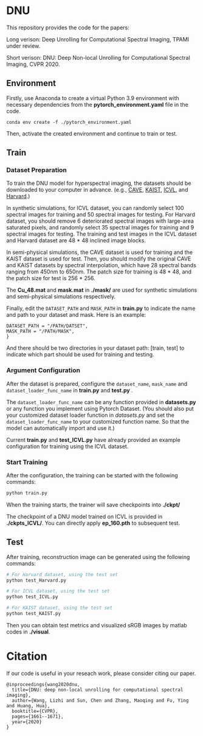 # DNU

This repository provides the code for the papers:

Long verison: Deep Unrolling for Computational Spectral Imaging, TPAMI under review.

Short verison: DNU: Deep Non-local Unrolling for Computational Spectral Imaging, CVPR 2020.

## Environment

Firstly, use Anaconda to create a virtual Python 3.9 environment with necessary dependencies from the **pytorch_environment.yaml** file in the code.

```
conda env create -f ./pytorch_environment.yaml
```

Then, activate the created environment and continue to train or test.

## Train

### Dataset Preparation

To train the DNU model for hyperspectral imaging, the datasets should be downloaded to your computer in advance.
(e.g., [CAVE](https://www.cs.columbia.edu/CAVE/databases/multispectral/), [KAIST](http://vclab.kaist.ac.kr/siggraphasia2017p1/), [ICVL](http://icvl.cs.bgu.ac.il/hyperspectral/), and [Harvard](http://vision.seas.harvard.edu/hyperspec/index.html).)

In synthetic simulations, for  ICVL dataset,  you can randomly select 100 spectral images for training and 50 spectral images for testing.  For  Harvard dataset, you should remove 6 deteriorated spectral images with large-area saturated pixels, and randomly select 35 spectral images for training and 9 spectral images for testing.
The training and test images in the ICVL dataset and  Harvard dataset are 48 * 48 inclined image blocks. 

In semi-physical simulations,  the CAVE dataset is used for training and the KAIST dataset is used for test. Then, you should modify the original CAVE and KAIST datasets by spectral interpolation, which have 28 spectral bands ranging from 450nm to 650nm. The patch size for training is 48 * 48, and the patch size for test is 256 * 256.

The **Cu_48.mat** and  **mask.mat** in **./mask/** are used for synthetic simulations and semi-physical simulations respectively.

Finally, edit the ```DATASET_PATH``` and ```MASK_PATH``` in **train.py** to indicate the name and path to your dataset and mask. Here is an example:
```
DATASET_PATH = "/PATH/DATSET", 
MASK_PATH = "/PATH/MASK", 
}
```
And there should be two directories in your dataset path: [train, test] to indicate which part should be used for training and testing.

### Argument Configuration

After the dataset is prepared, configure the ```dataset_name```, ```mask_name``` and ```dataset_loader_func_name```  in **train.py** and  **test.py** .

The ```dataset_loader_func_name``` can be any function provided in **datasets.py** or any function you implement using Pytorch Dataset. 
(You should also put your customized dataset loader function in *datasets.py* and set the ```dataset_loader_func_name``` to your customized function name. So that the model can automatically import and use it.)


Current **train.py** and **test_ICVL.py** have already provided an example configuration for training using the ICVL dataset.


### Start Training

After the configuration, the training can be started with the following commands:
```bash
python train.py
```

When the training starts, the trainer will save checkpoints into **./ckpt/** 

The checkpoint of a DNU model trained on ICVL is provided in **./ckpts_ICVL/**. You can directly apply **ep_160.pth** to subsequent test.

## Test

After training, reconstruction image can be generated using the following commands:
```bash
# For Harvard dataset, using the test set
python test_Harvard.py 

# For ICVL dataset, using the test set
python test_ICVL.py 

# For KAIST dataset, using the test set
python test_KAIST.py 
```

Then you can obtain  test metrics and visualized sRGB images by matlab codes  in **./visual**.

# Citation
If our code is useful in your reseach work, please consider citing our paper.
```
@inproceedings{wang2020dnu,
  title={DNU: deep non-local unrolling for computational spectral imaging},
  author={Wang, Lizhi and Sun, Chen and Zhang, Maoqing and Fu, Ying and Huang, Hua},
  booktitle={CVPR},
  pages={1661--1671},
  year={2020}
}
```
